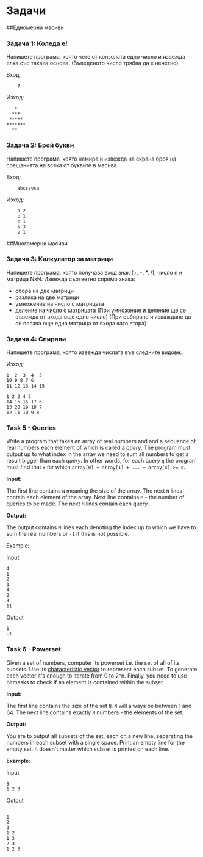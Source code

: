 Задачи
=====================

##Едномерни масиви

### Задача 1: Коледа е!
Напишете програма, която чете от конзолата едно число и извежда елха със такава основа. (Въведеното число трябва да е нечетно)

Вход:
```
    7
```
Изход:
```
   *
  ***
 *****
*******
  **
```



### Задача 2: Брой букви
Напишете програма, която намира и извежда на екрана броя на срещанията на всяка от буквите в масива.

Вход:
```
    abcssvsa
```

Изход:
```
    a 2
    b 1
    c 1
    s 3
    v 1
``` 

##Многомерни масиви

### Задача 3: Калкулатор за матрици
Напишете програма, която получава вход знак (+, -, *, /), число n и матрица NxN.
Извежда съответно спрямо знака:
- сбора на две матрици
- разлика на две матрици
- умножение на число с матрицата
- деление на число с матрицата
(При умножение и деление ще се въвежда от входа още едно число)
(При събиране и изваждане да се ползва още една матрица от входа като втора)


### Задача 4: Спирали
Напишете програма, която извежда числата във следните видове:

Изход:
```
1  2  3  4  5
10 9 8 7 6
11 12 13 14 15
```

```
1 2 3 4 5
14 15 16 17 6
13 20 19 18 7
12 11 10 9 8
```
### Task 5 - Queries

Write a program that takes an array of real numbers and and a sequence of real numbers
each element of which is called a *query*. The program must
output up to what index in the array we need to sum all numbers to get a result bigger
than each *query*. In other words, for each query `q` the program must find that `x`
for which `array[0] + array[1] + ... + array[x] >= q`.


**Input:**

The first line contains `N` meaning the size of the array.
The next `N` lines contain each element of the array.
Next line contains `M` - the number of queries to be made.
The next `M` lines contain each query.

**Output:**

The output contains `M` lines each denoting the index up to
which we have to sum the real numbers or `-1` if this is not possible.

Example:

Input
```
4
1
2
3
4
2
3
11
```

Output
```
1
-1
```


### Task 6 - Powerset

Given a set of numbers, computer its powerset i.e. the set of all of its subsets.
Use its [characteristic vector](https://en.wikipedia.org/wiki/Indicator_vector) to represent
each subset. To generate each vector it's enough to iterate from 0 to 2^n.
Finally, you need to use bitmasks to check if an element is contained within the subset.

**Input:**

The first line contains the size of the set `N`. `N` will always be between 1 and 64.
The next line contains exactly `N` numbers - the elements of the set.

**Output:**

You are to output all subsets of the set, each on a new line, separating the numbers in each
subset with a single space. Print an empty line for the empty set. It doesn't matter which subset is printed on each line.

**Example:**

Input

```
3
1 2 3
```

Output
```

1
2
3
1 2
1 3
2 3
1 2 3
```